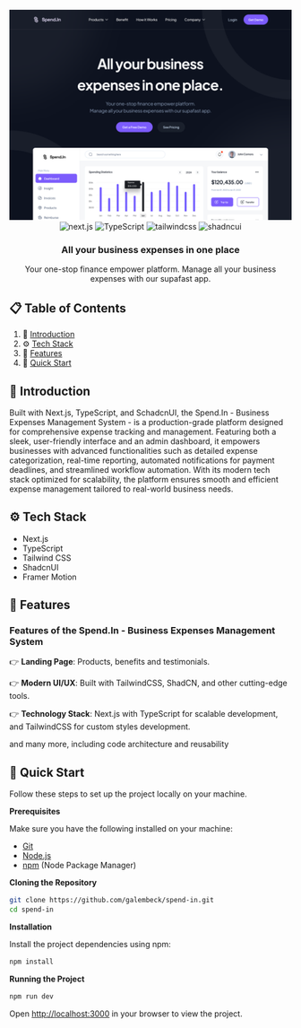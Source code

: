 <div align="center">
  <br />
      <img src=".github/assets/hero-section.png" alt="Project Banner">
  <br />

  <div>
    <img src="https://img.shields.io/badge/-Next_JS-black?style=for-the-badge&logoColor=white&logo=nextdotjs&color=000000" alt="next.js" />
    <img src="https://img.shields.io/badge/-TypeScript-black?style=for-the-badge&logoColor=white&logo=typescript&color=3178C6" alt="TypeScript" />
    <img src="https://img.shields.io/badge/-Tailwind_CSS-black?style=for-the-badge&logoColor=white&logo=tailwindcss&color=06B6D4" alt="tailwindcss" />
    <img src="https://img.shields.io/badge/shadcn%2Fui-000?logo=shadcnui&logoColor=fff&style=for-the-badge&color=ff3399" alt="shadncui" />
  </div>

  <h3 align="center">All your business expenses in one place</h3>

   <div align="center">
     Your one-stop finance empower platform. Manage all your business expenses with our supafast app. 
    </div>
</div>

## 📋 <a name="table">Table of Contents</a>

1. 🤖 [Introduction](#introduction)
2. ⚙️ [Tech Stack](#tech-stack)
3. 🔋 [Features](#features)
4. 🤸 [Quick Start](#quick-start)

## <a name="introduction">🤖 Introduction</a>

Built with Next.js, TypeScript, and SchadcnUI, the Spend.In - Business Expenses Management System - is a production-grade platform designed for comprehensive expense tracking and management. Featuring both a sleek, user-friendly interface and an admin dashboard, it empowers businesses with advanced functionalities such as detailed expense categorization, real-time reporting, automated notifications for payment deadlines, and streamlined workflow automation. With its modern tech stack optimized for scalability, the platform ensures smooth and efficient expense management tailored to real-world business needs.

## <a name="tech-stack">⚙️ Tech Stack</a>

- Next.js
- TypeScript
- Tailwind CSS
- ShadcnUI
- Framer Motion

## <a name="features">🔋 Features</a>

### Features of the Spend.In - Business Expenses Management System

👉 **Landing Page**: Products, benefits and testimonials.

👉 **Modern UI/UX**: Built with TailwindCSS, ShadCN, and other cutting-edge tools.  

👉 **Technology Stack**: Next.js with TypeScript for scalable development, and TailwindCSS for custom styles development.

and many more, including code architecture and reusability 

## <a name="quick-start">🤸 Quick Start</a>

Follow these steps to set up the project locally on your machine.

**Prerequisites**

Make sure you have the following installed on your machine:

- [Git](https://git-scm.com/)
- [Node.js](https://nodejs.org/en)
- [npm](https://www.npmjs.com/) (Node Package Manager)

**Cloning the Repository**

```bash
git clone https://github.com/galembeck/spend-in.git
cd spend-in
```

**Installation**

Install the project dependencies using npm:

```bash
npm install
```

<!-- **Set Up Environment Variables**

Create a new file named `.env` in the root of your project and add the following content:

```env
NEXT_PUBLIC_IMAGEKIT_PUBLIC_KEY=
IMAGEKIT_PRIVATE_KEY=
NEXT_PUBLIC_IMAGEKIT_URL_ENDPOINT=

NEXT_PUBLIC_API_ENDPOINT=
NEXT_PUBLIC_PROD_API_ENDPOINT=

DATABASE_URL=

UPSTASH_REDIS_URL=
UPSTASH_REDIS_TOKEN=

AUTH_SECRET=

# Required for workflow
QSTASH_URL=
QSTASH_TOKEN=

# RESEND_TOKEN=
RESEND_TOKEN=
```

Replace the placeholder values with your actual ImageKit, NeonDB, Upstash, and Resend credentials. You can obtain these credentials by signing up on the [ImageKit](https://bit.ly/49zmXkt), [NeonDB](https://fyi.neon.tech/1jsm), [Upstash](https://upstash.com/?utm_source=jsmastery1), and [Resend](https://resend.com/).  -->

**Running the Project**

```bash
npm run dev
```

Open [http://localhost:3000](http://localhost:3000) in your browser to view the project. 